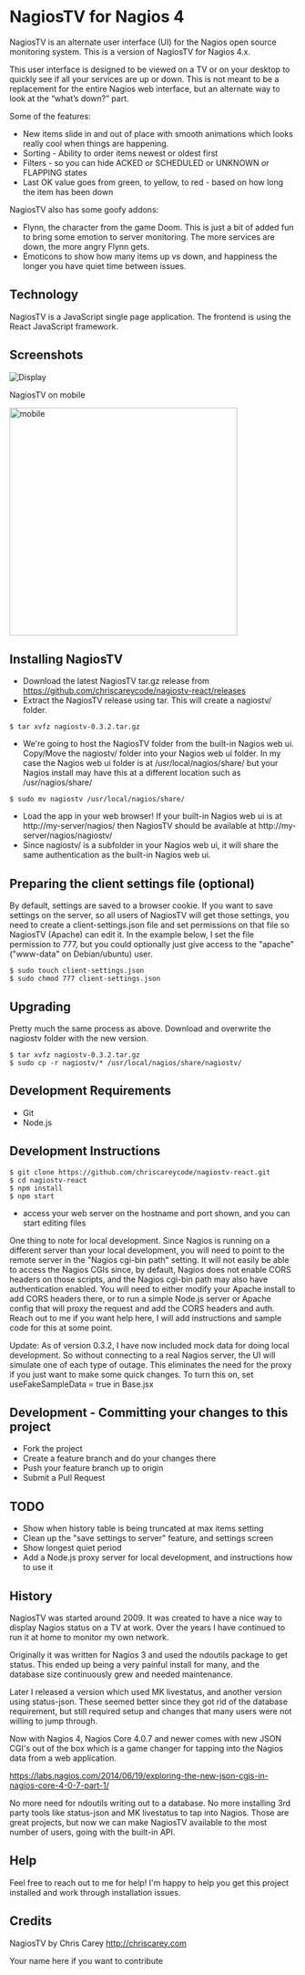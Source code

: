# NagiosTV for Nagios 4

NagiosTV is an alternate user interface (UI) for the Nagios open source monitoring system. This is a version of NagiosTV for Nagios 4.x.

This user interface is designed to be viewed on a TV or on your desktop to quickly see if all your services are up or down. This is not meant to be a replacement for the entire Nagios web interface, but an alternate way to look at the “what’s down?” part.

Some of the features:

- New items slide in and out of place with smooth animations which looks really cool when things are happening.
- Sorting - Ability to order items newest or oldest first
- Filters - so you can hide ACKED or SCHEDULED or UNKNOWN or FLAPPING states
- Last OK value goes from green, to yellow, to red - based on how long the item has been down

NagiosTV also has some goofy addons:

- Flynn, the character from the game Doom. This is just a bit of added fun to bring some emotion to server monitoring. The more services are down, the more angry Flynn gets.
- Emoticons to show how many items up vs down, and happiness the longer you have quiet time between issues.

Technology
------------
NagiosTV is a JavaScript single page application.
The frontend is using the React JavaScript framework.

Screenshots
------------

![Display](https://chriscarey.com/software/nagiostv-react/images/nagiostv-0.3.1.png)

NagiosTV on mobile

<img src="https://chriscarey.com/software/nagiostv-react/images/nagiostv-0.3.1-iphone.jpg" alt="mobile" width="400"/>

Installing NagiosTV
-------------
- Download the latest NagiosTV tar.gz release from https://github.com/chriscareycode/nagiostv-react/releases
- Extract the NagiosTV release using tar. This will create a nagiostv/ folder.
```console
$ tar xvfz nagiostv-0.3.2.tar.gz
```
- We're going to host the NagiosTV folder from the built-in Nagios web ui. Copy/Move the nagiostv/ folder into your Nagios web ui folder. In my case the Nagios web ui folder is at /usr/local/nagios/share/ but your Nagios install may have this at a different location such as /usr/nagios/share/
```console
$ sudo mv nagiostv /usr/local/nagios/share/
```
- Load the app in your web browser! If your built-in Nagios web ui is at http://my-server/nagios/ then NagiosTV should be available at http://my-server/nagios/nagiostv/
- Since nagiostv/ is a subfolder in your Nagios web ui, it will share the same authentication as the built-in Nagios web ui.

Preparing the client settings file (optional)
------------
By default, settings are saved to a browser cookie. If you want to save settings on the server, so all users of NagiosTV will get those settings, you need to create a client-settings.json file and set 
permissions on that file so NagiosTV (Apache) can edit it. In the example below, I set the file permission to 777, but you could optionally just give access to the "apache" ("www-data" on Debian/ubuntu) user.

```console
$ sudo touch client-settings.json
$ sudo chmod 777 client-settings.json 
```

Upgrading
------------
Pretty much the same process as above. Download and overwrite the nagiostv folder with the new version.
```console
$ tar xvfz nagiostv-0.3.2.tar.gz
$ sudo cp -r nagiostv/* /usr/local/nagios/share/nagiostv/
```

Development Requirements
------------
- Git
- Node.js

Development Instructions
------------
```console
$ git clone https://github.com/chriscareycode/nagiostv-react.git
$ cd nagiostv-react
$ npm install
$ npm start
```
- access your web server on the hostname and port shown, and you can start editing files

One thing to note for local development. Since Nagios is running on a different server than your local development, you will need to point
to the remote server in the "Nagios cgi-bin path" setting. It will not easily
be able to access the Nagios CGIs since, by default, Nagios does not enable CORS headers on those scripts, and the Nagios cgi-bin path may also
have authentication enabled. You will need to either modify
your Apache install to add CORS headers there, or to run a simple Node.js server or Apache config that will proxy the request and add the CORS headers and auth. 
Reach out to me if you want help here, I will add instructions and sample code for this at some point.

Update: As of version 0.3.2, I have now included mock data for doing local development. So without connecting to a real Nagios server, the UI will simulate one of each type of outage. This eliminates the need for the proxy if you just want to make some quick changes. To turn this on, set useFakeSampleData = true in Base.jsx

Development - Committing your changes to this project
------------
- Fork the project
- Create a feature branch and do your changes there
- Push your feature branch up to origin
- Submit a Pull Request

TODO
------------
- Show when history table is being truncated at max items setting
- Clean up the "save settings to server" feature, and settings screen
- Show longest quiet period
- Add a Node.js proxy server for local development, and instructions how to use it

History
------------
NagiosTV was started around 2009. It was created to have a nice way to display Nagios status on a TV at work.
Over the years I have continued to run it at home to monitor my own network.

Originally it was written for Nagios 3 and used the ndoutils package to get status.
This ended up being a very painful install for many, and the database size continuously grew and needed maintenance.

Later I released a version which used MK livestatus, and another version using status-json. These seemed better since they got rid of the database requirement, but still required setup and changes that many users were not willing to jump through.

Now with Nagios 4, Nagios Core 4.0.7 and newer comes with new JSON CGI's out of the box which is a game changer for tapping into the Nagios data from a web application.

https://labs.nagios.com/2014/06/19/exploring-the-new-json-cgis-in-nagios-core-4-0-7-part-1/

No more need for ndoutils writing out to a database. No more installing 3rd party tools like status-json and MK livestatus to tap into Nagios. Those are great projects, but now we can make NagiosTV available to the most number of users, going with the built-in API.

Help
------------
Feel free to reach out to me for help! I'm happy to help you get this project installed and work through installation issues.

Credits
------------
NagiosTV by Chris Carey http://chriscarey.com

Your name here if you want to contribute



